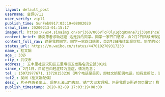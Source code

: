 ```yaml
---
layout: default_post
username: 金佩0711
user_verify: vipl1
publish_time: SunFeb0917:03:19+08002020
crawl_time: 20200213-01:15:17
imageurl: https://wx4.sinaimg.cn/orj360/006VTcFOly1gbq8xmne71j30pm1hce7x.jpg,https://wx1.sinaimg.cn/orj360/006VTcFOly1gbq8xnzmmgj30pm1hc1kx.jpg,https://wx2.sinaimg.cn/orj360/006VTcFOly1gbq8xoryb0j30pm1hc4qp.jpg
content_brief: 肺炎患者求助超话 这是我的同学。同学一家四口感染，自2月2日陆续出现症状。同学的公公已于2月4日入住方舱医院，其余三口，包括同学，同学的配偶和同学的婆婆在家隔离，无法收治，孩子不在家，孩子正常，已经送到亲戚家里.目前情况危急，同学已由轻症转为重症，呼吸困难，撑不了几天了！希望得到救 ...全文
content_full_raw: 这是我的同学。同学一家四口感染，自2月2日陆续出现症状。同学的公公已于2月4日入住方舱医院，其余三口，包括同学，同学的配偶和同学的婆婆在家隔离，无法收治，孩子不在家，孩子正常，已经送到亲戚家里.目前情况危急，同学已由轻症转为重症，呼吸困难，撑不了几天了！希望得到救助，尽快有医院收治！<br/>【姓名】桂文娟<br/>【年龄】33岁<br/>【所在城市】武汉市<br/>【所在小区、社区】五丰里社区汉阳区五里墩街五龙路名流公馆301栋<br/>【患病时间】2月1日，目前已由轻症转为重症，情况危怠；<br/>【联系方式】15972977671、13720153238（两个电话是吴闵，即桂文娟配偶电话。如有意帮助，请优先联系吴闵，给桂文娟良好休息空间，谢谢！）；<br/>【其他紧急联系人】：吴闵（桂文娟配偶）<br/>【病情描述】片子在患者车上，现在无法出门去取，望广大网友理解。但是我保证所述句句属实！恳请热心网友转发！<adata-url="http://t.cn/R2WxQOQ"href="http://weibo.com/p/1001018008642010000000000"data-hide=""><spanclass='url-icon'><imgstyle='width:1rem;height:1rem'src='https://h5.sinaimg.cn/upload/2015/09/25/3/timeline_card_small_location_default.png'></span><spanclass="surl-text">武汉</span></a><adata-url="http://t.cn/R2WxQOQ"href="http://weibo.com/p/1001018008642010000000000"data-hide=""><spanclass='url-icon'><imgstyle='width:1rem;height:1rem'src='https://h5.sinaimg.cn/upload/2015/09/25/3/timeline_card_small_location_default.png'></span><spanclass="surl-text">武汉</span></a>
status_url: https://m.weibo.cn/status/4470102709317233
name_: 桂文娟
age_: 33岁
city_: 武汉市
address_: 五丰里社区汉阳区五里墩街五龙路名流公馆301栋
since_: 2月1日，目前已由轻症转为重症，情况危怠；
tel_: 15972977671、13720153238（两个电话是吴闵，即桂文娟配偶电话。如有意帮助，请优先联系吴闵，给桂文娟良好休息空间，谢谢！）；
tel2_: 吴闵（桂文娟配偶）
desc_: 片子在患者车上，现在无法出门去取，望广大网友理解。但是我保证所述句句属实！恳请热心网友转发！<adata-url="http//t.cn/R2WxQOQ"href="http//weibo.com/p/1001018008642010000000000"data-hide=""><spanclass='url-icon'><imgstyle='width1rem;height1rem'src='https//h5.sinaimg.cn/upload/2015/09/25/3/timeline_card_small_location_default.png'></span><spanclass="surl-text">武汉</span></a><adata-url="http//t.cn/R2WxQOQ"href="http//weibo.com/p/1001018008642010000000000"data-hide=""><spanclass='url-icon'><imgstyle='width1rem;height1rem'src='https//h5.sinaimg.cn/upload/2015/09/25/3/timeline_card_small_location_default.png'></span><spanclass="surl-text">武汉</span></a>
publish_timestamp: 2020-02-09 17:03:19+08:00
---
```

